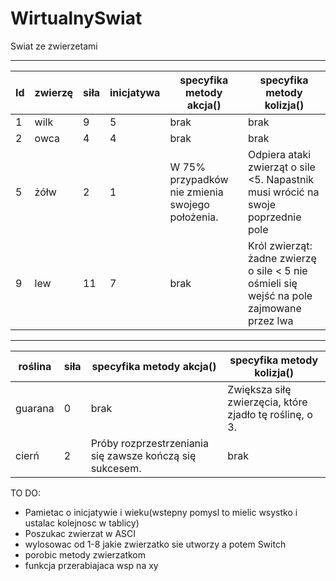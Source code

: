 ﻿# WirtualnySwiat
Swiat ze zwierzetami

***

|Id |  zwierzę | siła |  inicjatywa |   specyfika metody akcja()   |  specyfika metody kolizja()
|---|----------|------|-------------|------------------------------|-----------------------------
|1  |   wilk   |  9   |      5      |            brak              |            brak
|2  |   owca   |  4   |      4      |            brak              |            brak
|5  |   żółw   |  2   |      1      | W 75% przypadków nie zmienia swojego położenia. |  Odpiera ataki zwierząt o sile <5. Napastnik musi wrócić na swoje poprzednie pole
|9  |   lew    | 11   |      7      |            brak              |  Król zwierząt: żadne zwierzę o sile < 5  nie ośmieli się wejść na pole zajmowane przez lwa

***

|roślina    |  siła      |           specyfika metody akcja()      | specyfika metody kolizja()
|-----------|------------|---------------------------------------- |------------------------------
|guarana    |   0        |                     brak                | Zwiększa siłę zwierzęcia, które zjadło tę roślinę, o 3.
|cierń      |   2        |     Próby rozprzestrzeniania się zawsze  kończą się sukcesem.          | brak

TO DO:
* Pamietac o inicjatywie i wieku(wstepny pomysl to mielic wsystko i ustalac kolejnosc w tablicy)
* Poszukac zwierzat w ASCI
* wylosowac od 1-8 jakie zwierzatko sie utworzy a potem Switch
* porobic metody zwierzatkom
* funkcja przerabiajaca wsp na xy
